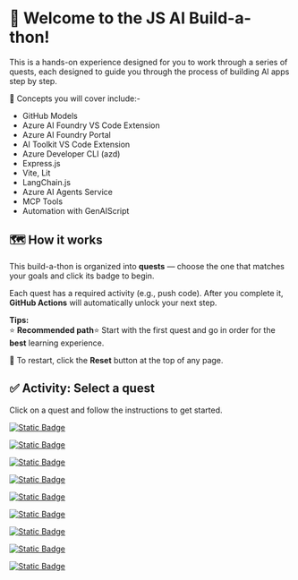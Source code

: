 <!-- readme -->

# 🎉 Welcome to the JS AI Build-a-thon!

This is a hands-on experience designed for you to work through a series of quests, each designed to guide you through the process of building AI apps step by step.

🧠 Concepts you will cover include:-

- GitHub Models
- Azure AI Foundry VS Code Extension
- Azure AI Foundry Portal
- AI Toolkit VS Code Extension
- Azure Developer CLI (azd)
- Express.js
- Vite, Lit
- LangChain.js
- Azure AI Agents Service
- MCP Tools
- Automation with GenAIScript

## 🗺️ How it works

This build-a-thon is organized into **quests** — choose the one that matches your goals and click its badge to begin.

Each quest has a required activity (e.g., push code). After you complete it, **GitHub Actions** will automatically unlock your next step.

**Tips:**  
⭐ **Recommended path**⭐ Start with the first quest and go in order for the **best** learning experience.

🔄 To restart, click the **Reset** button at the top of any page.

## ✅ Activity: Select a quest

Click on a quest and follow the instructions to get started.

[![Static Badge](https://img.shields.io/badge/Quest-I_want_to_build_a_local_GenAI_prototype-green)](../../issues/new?title=Quest:+I+want+to+build+a+local+GenAI+prototype&labels=quest&body=🚀+I%27m+ready+to+build+my+first+local+GenAI+prototype%21+Let%27s+get+started+with+AI+in+JavaScript%21%0A%0A**Please+wait+about+15+seconds.+This+issue+will+automatically+close+and+the+README+will+update+with+your+next+instructions.**)

[![Static Badge](https://img.shields.io/badge/Quest-I_want_to_move_my_prototype_to_Azure-orange)](../../issues/new?title=Quest:+I+have+a+prototype.+Let's+move+to+Azure&labels=quest&body=☁️+Time+to+take+my+AI+prototype+to+the+cloud%21+Excited+to+deploy+on+Azure+and+scale+up%21%0A%0A**Please+wait+about+15+seconds.+This+issue+will+automatically+close+and+the+README+will+update+with+your+next+instructions.**)

[![Static Badge](https://img.shields.io/badge/Quest-I_want_to_add_a_simple_chat_interface_to_my_app-blue)](../../issues/new?title=Quest:+I+want+to+add+a+simple+chat+interface&labels=quest&body=%F0%9F%92%AC+Let%27s+add+a+chat+interface+and+make+my+AI+app+interactive%21+Ready+for+some+real-time+conversations%21%0A%0A**Please+wait+about+15+seconds.+This+issue+will+automatically+close+and+the+README+will+update+with+your+next+instructions.**)

[![Static Badge](https://img.shields.io/badge/Quest-I_want_to_integrate_external_data_using_RAG-purple)](../../issues/new?title=Quest:+I+want+to+create+my+first+AI+app+with+RAG&labels=quest&body=%F0%9F%93%9A+I%27m+diving+into+RAG+and+building+my+first+retrieval-augmented+AI+app%21+Let%27s+do+this%21%0A%0A**Please+wait+about+15+seconds.+This+issue+will+automatically+close+and+the+README+will+update+with+your+next+instructions.**)

[![Static Badge](https://img.shields.io/badge/Quest-I_want_to_explore_frameworks-yellow)](../../issues/new?title=Quest:+I+want+to+explore+frameworks&labels=quest&body=🛠️+Let%27s+explore+frameworks+and+build+something+amazing%21+Excited+to+learn+and+experiment%21%0A%0A**Please+wait+about+15+seconds.+This+issue+will+automatically+close+and+the+README+will+update+with+your+next+instructions.**)

[![Static Badge](https://img.shields.io/badge/Quest-I_want_to_build_an_AI_Agent-violet)](../../issues/new?title=Quest:+I+want+to+build+an+agent&labels=quest&body=%F0%9F%A4%96+Let%27s+build+an+AI+agent+that+can+help+and+interact+with+users%21+Excited+for+this+step%21%0A%0A**Please+wait+about+15+seconds.+This+issue+will+automatically+close+and+the+README+will+update+with+your+next+instructions.**)

[![Static Badge](https://img.shields.io/badge/Quest-I_want_to_use_MCP_tools-cyan)](../../issues/new?title=Quest:+I+want+to+use+MCP+tools&labels=quest&body=🔧+Time+to+dive+into+MCP+tools%21+Let%27s+get+started%21%0A%0A**Please+wait+about+15+seconds.+This+issue+will+automatically+close+and+the+README+will+update+with+your+next+instructions.**)

[![Static Badge](https://img.shields.io/badge/Quest-I_want_to_automate_code_reviews-crimson)](../../issues/new?title=Quest:+I+want+to+automate+code+reviews&labels=quest&body=📄+Let%27s+use+AI+to+review+your+code%21%0A%0A**Please+click+on+Create+below,+then+wait+about+15+seconds.+This+issue+will+automatically+close+and+the+README+will+update+with+your+next+instructions.**)

[![Static Badge](https://img.shields.io/badge/Quest-I_want_to_create_templates-pink)](../../issues/new?title=Quest:+I+want+to+create+templates&labels=quest&body=📄+Let%27s+create+templates+to+streamline+future+projects%21+Excited+to+design+and+build%21%0A%0A**Please+wait+about+15+seconds.+This+issue+will+automatically+close+and+the+README+will+update+with+your+next+instructions.**)
